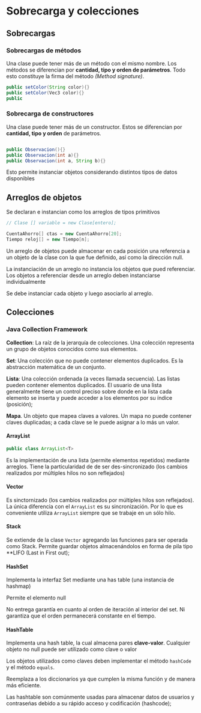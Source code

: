 # Sobrecarga y colecciones

## Sobrecargas

### Sobrecargas de métodos

Una clase puede tener más de un método con el mismo nombre.
Los métodos se diferencian por **cantidad, tipo y orden de parámetros**.
Todo esto constituye la firma del método _(Method signature)_.

```java
public setColor(String color){}
public setColor(Vec3 color){}
public 
```

### Sobrecarga de constructores

Una clase puede tener más de un constructor. Estos se diferencian
por **cantidad,  tipo y orden** de parámetros.

```java

public Observacion(){}
public Observacion(int a){}
public Observacion(int a, String b){}
```

Esto permite instanciar objetos considerando distintos tipos de datos
disponibles

## Arreglos de objetos

Se declaran e instancian como los arreglos de tipos primitivos

```java
// Clase [] variable = new Clase[entero];

CuentaAhorro[] ctas = new CuentaAhorro[20];
Tiempo reloj[] = new Tiempo[n];
```

Un arreglo de objetos puede almacenar en cada posición una referencia
a un objeto de la clase con la que fue definido, así como la dirección
null.

La instanciación de un arreglo no instancia los objetos que pued
referenciar. Los objetos a referenciar desde un arreglo deben instanciarse individualmente

Se debe instanciar cada objeto y luego asociarlo al arreglo.

## Colecciones

### Java Collection Framework

**Collection**: La raíz de la jerarquía de colecciones. Una colección
representa un grupo de objetos conocidos como sus elementos.

**Set**: Una colección que no puede contener elementos duplicados. Es la abstracción
matemática de un conjunto.

**Lista**: Una colección ordenada (a veces llamada secuencia). Las listas pueden
contener elementos duplicados. El usuario de una lista generalmente tiene un control
preciso sobre donde en la lista cada elemento se inserta y puede acceder a los
elementos por su índice (posición);

**Mapa**. Un objeto que mapea claves a valores. Un mapa no puede contener claves
duplicadas; a cada clave se le puede asignar a lo más un valor.

#### ArrayList

```java
public class ArrayList<T>
```

Es la implementación de una lista (permite elementos repetidos) mediante
arreglos. Tiene la particularidad de de ser des-sincronizado (los cambios
realizados por múltiples hilos no son reflejados)

#### Vector

Es sinctornizado (los cambios realizados por múltiples hilos son reflejados).
La única diferencia con el `ArrayList` es su sincronización. Por lo que es conveniente
utiliza `ArrayList` siempre que se trabaje en un sólo hilo.

#### Stack

Se extiende de la clase `Vector` agregando las funciones para ser operada como Stack.
Permite guardar objetos almacenándolos en forma de pila tipo **LIFO (Last in First
out);

#### HashSet

Implementa la interfaz Set mediante una has table (una instancia de hashmap)

Permite el elemento null

No entrega garantía en cuanto al orden de iteración al interior del set. Ni garantiza
que el orden permanecerá constante en el tiempo.

#### HashTable

Implementa una hash table, la cual almacena pares **clave-valor**. Cualquier objeto
no null puede ser utilizado como clave o valor

Los objetos utilizados como claves deben implementar el método `hashCode` y el método
`equals`.

Reemplaza a los diccionarios ya que cumplen la misma función y de manera más eficiente.

Las hashtable son comúnmente usadas para almacenar datos de usuarios y contraseńas
debido a su rápido acceso y codificación (hashcode);
